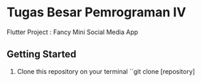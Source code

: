 # Tugas Besar Pemrograman IV

Flutter Project : Fancy Mini Social Media App

## Getting Started

1. Clone this repository on your terminal
   ``git clone [repository]
